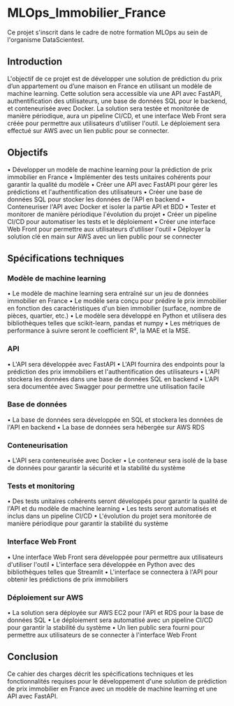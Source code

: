 # MLOps_Immobilier_France
Ce projet s'inscrit dans le cadre de notre formation MLOps au sein de l'organisme DataScientest.

## Introduction
L'objectif de ce projet est de développer une solution de prédiction du prix d’un appartement ou d’une maison en France en utilisant un modèle de machine learning. Cette solution sera accessible via une API avec FastAPI, authentification des utilisateurs, une base de données SQL pour le backend, et conteneurisée avec Docker. La solution sera testée et monitorée de manière périodique, aura un pipeline CI/CD, et une interface Web Front sera créée pour permettre aux utilisateurs d'utiliser l'outil. Le déploiement sera effectué sur AWS avec un lien public pour se connecter.

## Objectifs
  •	Développer un modèle de machine learning pour la prédiction de prix immobilier en France
  •	Implémenter des tests unitaires cohérents pour garantir la qualité du modèle
  •	Créer une API avec FastAPI pour gérer les prédictions et l'authentification des utilisateurs
•	Créer une base de données SQL pour stocker les données de l'API en backend
•	Conteneuriser l'API avec Docker et isoler la partie API et BDD
•	Tester et monitorer de manière périodique l'évolution du projet
•	Créer un pipeline CI/CD pour automatiser les tests et le déploiement
•	Créer une interface Web Front pour permettre aux utilisateurs d'utiliser l'outil
•	Déployer la solution clé en main sur AWS avec un lien public pour se connecter

## Spécifications techniques
### Modèle de machine learning
•	Le modèle de machine learning sera entraîné sur un jeu de données immobilier en France
•	Le modèle sera conçu pour prédire le prix immobilier en fonction des caractéristiques d'un bien immobilier (surface, nombre de pièces, quartier, etc.)
•	Le modèle sera développé en Python et utilisera des bibliothèques telles que scikit-learn, pandas et numpy
•	Les métriques de performance à suivre seront le coefficient R², la MAE et la MSE.

### API
•	L'API sera développée avec FastAPI
•	L'API fournira des endpoints pour la prédiction des prix immobiliers et l'authentification des utilisateurs
•	L'API stockera les données dans une base de données SQL en backend
•	L'API sera documentée avec Swagger pour permettre une utilisation facile


### Base de données
•	La base de données sera développée en SQL et stockera les données de l'API en backend
•	La base de données sera hébergée sur AWS RDS

### Conteneurisation
•	L'API sera conteneurisée avec Docker
•	Le conteneur sera isolé de la base de données pour garantir la sécurité et la stabilité du système

### Tests et monitoring
•	Des tests unitaires cohérents seront développés pour garantir la qualité de l'API et du modèle de machine learning
•	Les tests seront automatisés et inclus dans un pipeline CI/CD
•	L'évolution du projet sera monitorée de manière périodique pour garantir la stabilité du système

### Interface Web Front
•	Une interface Web Front sera développée pour permettre aux utilisateurs d'utiliser l'outil
•	L'interface sera développée en Python avec des bibliothèques telles que Streamlit
•	L'interface se connectera à l'API pour obtenir les prédictions de prix immobiliers

### Déploiement sur AWS
•	La solution sera déployée sur AWS EC2 pour l'API et RDS pour la base de données SQL
•	Le déploiement sera automatisé avec un pipeline CI/CD pour garantir la stabilité du système
•	Un lien public sera fourni pour permettre aux utilisateurs de se connecter à l'interface Web Front

## Conclusion
Ce cahier des charges décrit les spécifications techniques et les fonctionnalités requises pour le développement d'une solution de prédiction de prix immobilier en France avec un modèle de machine learning et une API avec FastAPI. 
